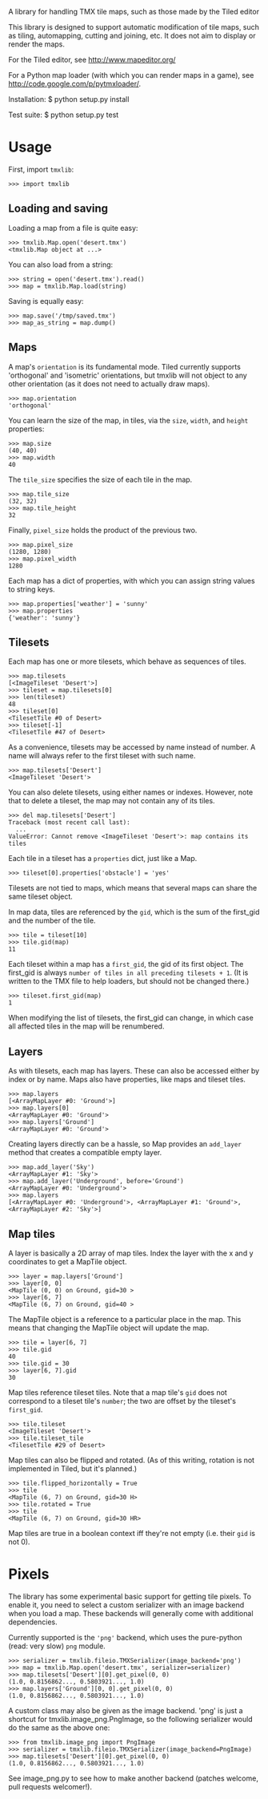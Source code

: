 A library for handling TMX tile maps, such as those made by the Tiled editor

This library is designed to support automatic modification of tile maps, such
as tiling, automapping, cutting and joining, etc.
It does not aim to display or render the maps.


For the Tiled editor, see http://www.mapeditor.org/

For a Python map loader (with which you can render maps in a game), see
    http://code.google.com/p/pytmxloader/.


Installation:
$ python setup.py install

Test suite:
$ python setup.py test

Usage
=====

First, import `tmxlib`:

    >>> import tmxlib

Loading and saving
------------------

Loading a map from a file is quite easy:

    >>> tmxlib.Map.open('desert.tmx')
    <tmxlib.Map object at ...>

You can also load from a string:

    >>> string = open('desert.tmx').read()
    >>> map = tmxlib.Map.load(string)

Saving is equally easy:

    >>> map.save('/tmp/saved.tmx')
    >>> map_as_string = map.dump()

Maps
----

A map's `orientation` is its fundamental mode. Tiled currently supports
'orthogonal' and 'isometric' orientations, but tmxlib will not object to any
other orientation (as it does not need to actually draw maps).

    >>> map.orientation
    'orthogonal'

You can learn the size of the map, in tiles, via the `size`, `width`, and
`height` properties:

    >>> map.size
    (40, 40)
    >>> map.width
    40

The `tile_size` specifies the size of each tile in the map.

    >>> map.tile_size
    (32, 32)
    >>> map.tile_height
    32

Finally, `pixel_size` holds the product of the previous two.

    >>> map.pixel_size
    (1280, 1280)
    >>> map.pixel_width
    1280

Each map has a dict of properties, with which you can assign string values
to string keys.

    >>> map.properties['weather'] = 'sunny'
    >>> map.properties
    {'weather': 'sunny'}

Tilesets
--------

Each map has one or more tilesets, which behave as sequences of tiles.

    >>> map.tilesets
    [<ImageTileset 'Desert'>]
    >>> tileset = map.tilesets[0]
    >>> len(tileset)
    48
    >>> tileset[0]
    <TilesetTile #0 of Desert>
    >>> tileset[-1]
    <TilesetTile #47 of Desert>

As a convenience, tilesets may be accessed by name instead of number.
A name will always refer to the first tileset with such name.

    >>> map.tilesets['Desert']
    <ImageTileset 'Desert'>

You can also delete tilesets, using either names or indexes. However, note that
to delete a tileset, the map may not contain any of its tiles.

    >>> del map.tilesets['Desert']
    Traceback (most recent call last):
      ...
    ValueError: Cannot remove <ImageTileset 'Desert'>: map contains its tiles

Each tile in a tileset has a `properties` dict, just like a Map.

    >>> tileset[0].properties['obstacle'] = 'yes'

Tilesets are not tied to maps, which means that several maps can share the same
tileset object.

In map data, tiles are referenced by the `gid`, which is the sum of the
first_gid and the number of the tile.

    >>> tile = tileset[10]
    >>> tile.gid(map)
    11

Each tileset within a map has a `first_gid`, the gid of its first object.
The first_gid is always `number of tiles in all preceding tilesets + 1`.
(It is written to the TMX file to help loaders, but should not be changed
there.)

    >>> tileset.first_gid(map)
    1

When modifying the list of tilesets, the first_gid can change, in which case
all affected tiles in the map will be renumbered.

Layers
------

As with tilesets, each map has layers. These can also be accessed either by
index or by name. Maps also have properties, like maps and tileset tiles.

    >>> map.layers
    [<ArrayMapLayer #0: 'Ground'>]
    >>> map.layers[0]
    <ArrayMapLayer #0: 'Ground'>
    >>> map.layers['Ground']
    <ArrayMapLayer #0: 'Ground'>

Creating layers directly can be a hassle, so Map provides an `add_layer` method
that creates a compatible empty layer.

    >>> map.add_layer('Sky')
    <ArrayMapLayer #1: 'Sky'>
    >>> map.add_layer('Underground', before='Ground')
    <ArrayMapLayer #0: 'Underground'>
    >>> map.layers
    [<ArrayMapLayer #0: 'Underground'>, <ArrayMapLayer #1: 'Ground'>, <ArrayMapLayer #2: 'Sky'>]

Map tiles
---------

A layer is basically a 2D array of map tiles. Index the layer with the x and y
coordinates to get a MapTile object.

    >>> layer = map.layers['Ground']
    >>> layer[0, 0]
    <MapTile (0, 0) on Ground, gid=30 >
    >>> layer[6, 7]
    <MapTile (6, 7) on Ground, gid=40 >

The MapTile object is a reference to a particular place in the map. This means
that changing the MapTile object will update the map.

    >>> tile = layer[6, 7]
    >>> tile.gid
    40
    >>> tile.gid = 30
    >>> layer[6, 7].gid
    30

Map tiles reference tileset tiles. Note that a map tile's `gid` does not
correspond to a tileset tile's `number`; the two are offset by the tileset's
`first_gid`.

    >>> tile.tileset
    <ImageTileset 'Desert'>
    >>> tile.tileset_tile
    <TilesetTile #29 of Desert>

Map tiles can also be flipped and rotated.
(As of this writing, rotation is not implemented in Tiled, but it's planned.)

    >>> tile.flipped_horizontally = True
    >>> tile
    <MapTile (6, 7) on Ground, gid=30 H>
    >>> tile.rotated = True
    >>> tile
    <MapTile (6, 7) on Ground, gid=30 HR>

Map tiles are true in a boolean context iff they're not empty (i.e. their
`gid` is not 0).


Pixels
======

The library has some experimental basic support for getting tile pixels. To
enable it, you need to select a custom serializer with an image backend when
you load a map.
These backends will generally come with additional dependencies.

Currently supported is the `'png'` backend, which uses the pure-python
(read: very slow) `png` module.

    >>> serializer = tmxlib.fileio.TMXSerializer(image_backend='png')
    >>> map = tmxlib.Map.open('desert.tmx', serializer=serializer)
    >>> map.tilesets['Desert'][0].get_pixel(0, 0)
    (1.0, 0.8156862..., 0.5803921..., 1.0)
    >>> map.layers['Ground'][0, 0].get_pixel(0, 0)
    (1.0, 0.8156862..., 0.5803921..., 1.0)

A custom class may also be given as the image backend. 'png' is just a shortcut
for tmxlib.image_png.PngImage, so the following serializer would do the
same as the above one:

    >>> from tmxlib.image_png import PngImage
    >>> serializer = tmxlib.fileio.TMXSerializer(image_backend=PngImage)
    >>> map.tilesets['Desert'][0].get_pixel(0, 0)
    (1.0, 0.8156862..., 0.5803921..., 1.0)

See image_png.py to see how to make another backend (patches welcome, pull
requests welcomer!).
